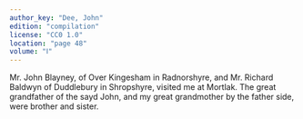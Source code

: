 ```yaml
---
author_key: "Dee, John"
edition: "compilation"
license: "CC0 1.0"
location: "page 48"
volume: "Ⅰ"
---
```

Mr. John Blayney, of Over Kingesham in Radnorshyre, and Mr. Richard Baldwyn of
Duddlebury in Shropshyre, visited me at Mortlak. The great grandfather of the
sayd John, and my great grandmother by the father side, were brother and
sister.
